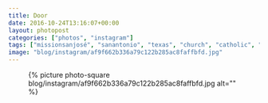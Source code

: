 ```yaml
---
title: Door
date: 2016-10-24T13:16:07+00:00
layout: photopost
categories: ["photos", "instagram"]
tags: ["missionsanjosé", "sanantonio", "texas", "church", "catholic", "mass", "architecture", "blackandwhite", "usa"]
image: "blog/instagram/af9f662b336a79c122b285ac8faffbfd.jpg"
---
```


<figure class="photo photo--square">
  {% picture photo-square blog/instagram/af9f662b336a79c122b285ac8faffbfd.jpg alt="" %}
</figure>


